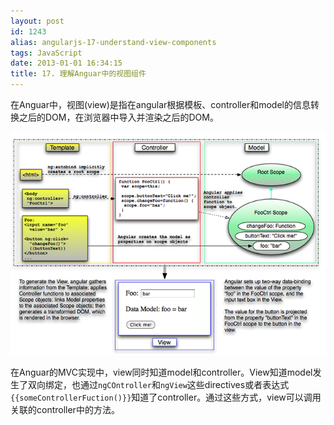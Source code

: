 ```yaml
---
layout: post
id: 1243
alias: angularjs-17-understand-view-components
tags: JavaScript
date: 2013-01-01 16:34:15
title: 17. 理解Anguar中的视图组件
---
```


在Anguar中，视图(view)是指在angular根据模板、controller和model的信息转换之后的DOM，在浏览器中导入并渲染之后的DOM。

[![image](/user_images/1243-1.png "image")](/user_images/1243-1.png)

在Anguar的MVC实现中，view同时知道model和controller。View知道model发生了双向绑定，也通过`ngCOntroller`和`ngView`这些directives或者表达式`{{someControllerFuction()}}`知道了controller。通过这些方式，view可以调用关联的controller中的方法。
